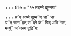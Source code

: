 +++
title = "१५ तदग्ने द्युम्नमा"

+++
त᳓द् अग्ने द्युम्न᳓म् आ᳓ भर  
य᳓त् सास᳓हत् स᳓दने कं᳓ चिद् अत्रि᳓णम्  
मन्युं᳓ ज᳓नस्य दूढि᳓यः